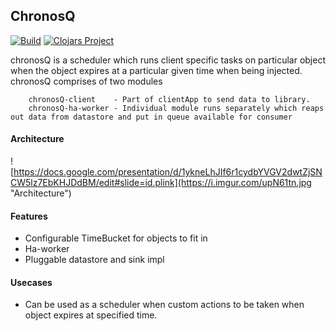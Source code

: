 ChronosQ
-----------


[![Build](https://github.com/flipkart-incubator/chronosq/actions/workflows/maven.yml/badge.svg)](https://github.com/flipkart-incubator/chronosq/actions/workflows/maven.yml)  [![Clojars Project](https://img.shields.io/clojars/v/com.flipkart.chronosq/chronosq.svg)](https://clojars.org/com.flipkart.chronosq/chronosq)


chronosQ is a scheduler which runs client specific tasks on particular object when the object expires at a particular given time when being injected.
chronosQ comprises of two modules

        chronosQ-client    - Part of clientApp to send data to library.
        chronosQ-ha-worker - Individual module runs separately which reaps out data from datastore and put in queue available for consumer

#### Architecture
![https://docs.google.com/presentation/d/1ykneLhJIf6r1cydbYVGV2dwtZjSNCW5lz7EbKHJDdBM/edit#slide=id.plink](https://i.imgur.com/upN61tn.jpg "Architecture")

        
#### Features

   - Configurable TimeBucket for objects to fit in
   - Ha-worker 
   - Pluggable datastore and sink impl

#### Usecases

   - Can be used as a scheduler when custom actions to be taken when object expires at specified time.
   
